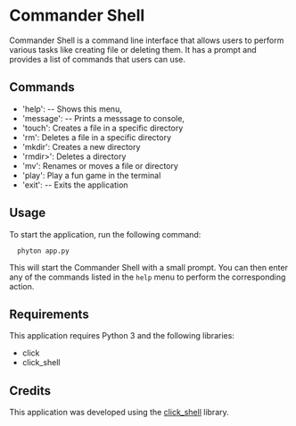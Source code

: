 # Commander Shell

Commander Shell is a command line interface that allows users to perform various tasks like creating file or deleting them. It has a prompt and provides a list of commands that users can use.

## Commands

- 'help': -- Shows this menu,
- 'message': -- Prints a messsage to console,
- 'touch': Creates a file in a specific directory
- 'rm': Deletes a file in a specific directory
- 'mkdir': Creates a new directory
- 'rmdir>': Deletes a directory
- 'mv': Renames or moves a file or directory
- 'play': Play a fun game in the terminal
- 'exit': -- Exits the application

## Usage

To start the application, run the following command:

```phyton
  phyton app.py
```

This will start the Commander Shell with a small prompt. You can then enter any of the commands listed in the `help` menu to perform the corresponding action.

## Requirements

This application requires Python 3 and the following libraries:

- click
- click_shell

## Credits

This application was developed using the [click_shell](https://pypi.org/project/click-shell/) library.
